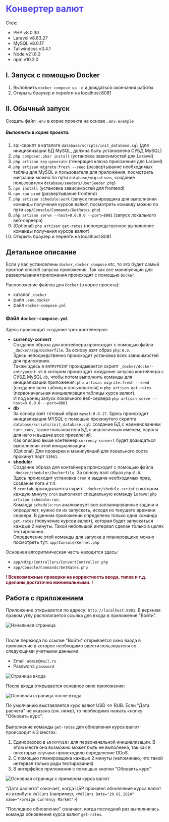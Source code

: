 # <span style="color:#4f46e5">Конвертер валют</span>
Стек:
 - PHP v8.0.30
 - Laravel v8.83.27
 - MySQL v8.0.17
 - Tailwindcss v3.4.1
 - Node v21.6.0
 - npm v10.3.0


## I. Запуск с помощью Docker
1. Выполнить `docker compose up -d` и дождаться окончания работы
1. Открыть браузер и перейти на localhost:8081

## II. Обычный запуск
Создать файл `.env` в корне проекта на основе `.env.example`
##### Выполнить в корне проекта:
1. sql-скрипт в каталоге `database/scripts/init_database.sql` (для инициализации БД MySQL, должна быть установлена СУБД MySQL)
1. `php composer.phar install` (установка зависимостей для Laravel)
1. `php artisan key:generate` (генерация ключа приложения для Laravel)
1. `php artisan migrate:fresh --seed` (развертывание необходимых таблиц для MySQL и пользователя для приложения, посмотреть миграции можно по пути `database/migrations`, создание пользователя `database/seeders/UserSeeder.php`)
1. `npm install` (установка зависимостей для frontend)
1. `npm run prod` (развертывание frontend)
1. `php artisan schedule:work` (запуск планировщика для выполнения команды получения курсов валют, посмотреть команду можно по пути `app/Console/Commands/GetRates.php`)
1. `php artisan serve --host=0.0.0.0 --port=8081` (запуск локального веб-сервера)
1. (Optional) `php artisan get-rates` (непосредственное выполнение команды получения курсов валют)
1. Открыть браузер и перейти на localhost:8081

## Детальное описание
Если у вас установлены `docker`, `docker compose` etc, то это будет самый простой способ запуска приложения.
Так как все манипуляции для развертывания приложения происходят с помощью `Docker`.

Расположение файлов для `Docker` (в корне проекта):
- каталог `_docker`
- файл `.env.docker`
- файл `docker-compose.yml`

### Файл `docker-compose.yml`
Здесь происходит создание трех контейнеров:
- **currency-convert**<br/>
Создание образа для контейнера происходит с помощью файла `_docker/app/Dockerfile`. За основу взят образ `php:8.0`.<br/>
Здесь непосредственно происходит установка всех зависимостей для приложения.<br/>
Также здесь в `ENTRYPOINT` прокидывается скрипт `_docker/docker-entrypoint.sh` в котором происходит ожидание запуска контейнера с СУБД MySQL `db`, чтобы потом выполнить команды для инициализации приложения: `php artisan migrate:fresh --seed` (создание всех таблиц и пользователя) и `php artisan get-rates` (первоначальная инициализация таблицы курса валют).<br/>
И под конец запуск локального веб-сервера `php artisan serve --host=0.0.0.0 --port=8081`
- **db**<br/>
За основу взят готовый образ `mysql:8.0.17`. Здесь происходит инициализация MYSQL с помощью прокинутого скрипта `database/scripts/init_database.sql`: создание БД с наименованием `curr_conv`, также пользователя БД с аналогичным именем, пароля для него и выдача всех привилегий.<br/>
Как описано выше контейнер `currency-convert` будет дожидаться выполнения этой инициализации.<br/>
(Optional) Для проверки и манипуляций для локального хоста прокинут порт `33061`.
- **sheduler**<br/>
Создание образа для контейнера происходит с помощью файла `_docker/sheduler/Dockerfile`. За основу взят образ `php:8.0`.<br/>
Здесь происходит установка `cron` и выдача необходимых прав, создание лога и т.п.<br/>
В `crontab` прокидывается скрипт `_docker/shedule-script` в котором каждую минуту `cron` выполняет специальную команду Laravel `php artisan schedule:run`.<br/>
Команда `schedule:run` анализирует все запланированные задачи и определяет, нужно ли их запускать, исходя из текущего времени сервера.
В данном приложении определена только одна команда `get-rates` (получение курсов валют), которая будет запускаться каждые 2 минуты. Такой небольшой интервал сделан только в целях тестирования.<br/>
Определение этой команды для запуска в планировщике можно посмотреть тут: `app/Console/Kernel.php`

Основная алгоритмическая часть находится здесь:
- `app/Http/Controllers/ConvertController.php`
- `app/Console/Commands/GetRates.php`

<span style="color:#700b21; font-weight:bold">! Всевозможные проверки на корректность ввода, типов и т.д. сделаны достаточно минимальными. !</span>

## Работа с приложением
Приложение открывается по адресу: `http://localhost:8081`. В верхнем правом углу располагается ссылка для входа в приложение "Войти".

![Начальная страница](https://raw.githubusercontent.com/slavatrudu/currency_converter/365510a4f6785b8636e088b73886d31019a2ec45/CurrencyConverter_InitialPage.png)
<br/><br/>

После перехода по ссылке "Войти" открывается окно входа в приложение в которое необходимо ввести пользователя со следующими учетными данными:
- Email: `admin@mail.ru`
- Password: `password`

![Страница входа](https://raw.githubusercontent.com/slavatrudu/currency_converter/365510a4f6785b8636e088b73886d31019a2ec45/CurrencyConverter_Login.png)

После входа открывается основное окно приложения:

![Основная страница после входа](https://raw.githubusercontent.com/slavatrudu/currency_converter/365510a4f6785b8636e088b73886d31019a2ec45/CurrencyConverter_Dashboard1.png)

По умолчанию выставляется курс валют USD <=> RUB.
Если "Дата расчета" не указана (см. ниже), то необходимо нажать кнопку "Обновить курс".
<br/><br/>
Выполнение команды `get-rates` для обновления курса валют происходит в 3 местах:
1. Единоразово в `ENTRYPOINT` для первоначальной инициализации. В этом месте она возможно может быть не выполнена, так как в некоторых случаях происходило определение DDoS.
2. С помощью планировщика каждые 2 минуты (напоминаю, что такой интервал только ради тестирования)
3. В интерфейсе приложения с помощью кнопки "Обновить курс"

![Основная страница с примером курса валют](https://raw.githubusercontent.com/slavatrudu/currency_converter/365510a4f6785b8636e088b73886d31019a2ec45/CurrencyConverter_Dashboard2.png)

"Дата расчета" означает, когда ЦБР произвел обновление курса валют из атрибута `ValCurs` (например, `<ValCurs Date="20.01.2024" name="Foreign Currency Market">`)

"Последнее обновление" означает, когда последний раз выполнялась команда обновления курса валют `get-rates`.
